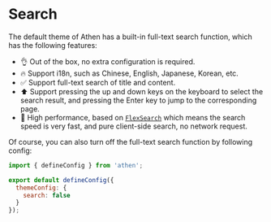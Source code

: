 # Search

The default theme of Athen has a built-in full-text search function, which has the following features:

- 👌 Out of the box, no extra configuration is required.
- 🔥 Support i18n, such as Chinese, English, Japanese, Korean, etc.
- ✅ Support full-text search of title and content.
- ⬆️ Support pressing the up and down keys on the keyboard to select the search result, and pressing the Enter key to jump to the corresponding page.
- 🚀 High performance, based on [`FlexSearch`](https://github.com/nextapps-de/flexsearch) which means the search speed is very fast, and pure client-side search, no network request.

Of course, you can also turn off the full-text search function by following config:

```js
import { defineConfig } from 'athen';

export default defineConfig({
  themeConfig: {
    search: false
  }
});
```
